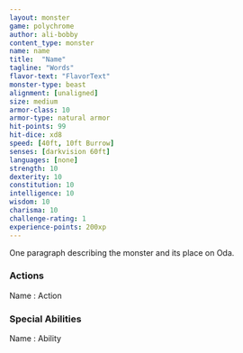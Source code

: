 ```yaml
---
layout: monster
game: polychrome
author: ali-bobby
content_type: monster
name: name
title:  "Name"
tagline: "Words"
flavor-text: "FlavorText"
monster-type: beast
alignment: [unaligned]
size: medium
armor-class: 10
armor-type: natural armor
hit-points: 99
hit-dice: xd8
speed: [40ft, 10ft Burrow]
senses: [darkvision 60ft]
languages: [none]
strength: 10
dexterity: 10
constitution: 10
intelligence: 10
wisdom: 10
charisma: 10
challenge-rating: 1
experience-points: 200xp
---
```


One paragraph describing the monster and its place on Oda.


### Actions

Name
: Action

### Special Abilities

Name
: Ability
